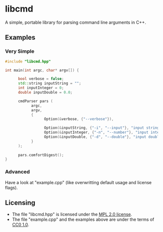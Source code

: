 # libcmd
A simple, portable library for parsing command line arguments in C++.

## Examples
### Very Simple

```cpp
#include "libcmd.hpp"

int main(int argc, char* argv[]) {

      bool verbose = false;
      std::string inputString = "";
      int inputInteger = 0;
      double inputDouble = 0.0;

      cmdParser pars (
            argc,
            argv,
            {     
                  Option(&verbose, {"--verbose"}),

                  Option(&inputString, {"-i", "--input"}, "input string"),
                  Option(&inputInteger, {"-n", "--number"}, "input integer"), 
                  Option(&inputDouble, {"-d", "--double"}, "input double", {"SomeOtherOptionNotShownInUsage", "-R"})
            }
      );
      
      pars.comfortDigest();
}
```

### Advanced
Have a look at "example.cpp" (like overwritting default usage and license flags).

## Licensing
* The file "libcmd.hpp" is licensed under the [MPL 2.0 license](https://mozilla.org/MPL/2.0/).
* The file "example.cpp" and the examples above are under the terms of [CC0 1.0](https://creativecommons.org/publicdomain/zero/1.0/).